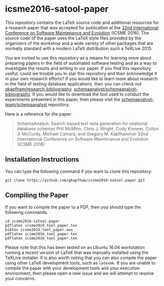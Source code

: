 # icsme2016-satool-paper

This repository contains the LaTeX source code and additional resources for a
research paper that was accepted for publication at the [32nd International
Conference on Software Maintenance and Evolution](http://icsme2016.github.io/)
(ICSME 2016). The source code of the paper uses the LaTeX style files provided
by the organizers of the workshop and a wide variety of other packages that are
normally standard with a modern LaTeX distribution such a TeXLive 2015.

You are invited to use this repository as a means for learning more about
preparing papers in the field of automated software testing and as a way to
investigate the results and writing in our paper. If you find this repository
useful, could we trouble you to star this repository and then acknowledge it in
your own research efforts? If you would like to learn more about research in
the field of testing database applications, then you can check out
[gkapfham/research-bibliography](https://github.com/gkapfham/research-bibliography).
[schemaanalyst/schemaanalyst-bibliography](https://github.com/schemaanalyst/schemaanalyst-bibliography).
If you would like to download the tool used to conduct the experiments
presented in this paper, then please visit the
[schemaanalyst-team/schemaanalyst](https://github.com/schemaanalyst/schemaanalyst)
repository.

Here is a reference for the paper:

> SchemaAnalyst: Search-based test data generation for relational database schemas
> Phil McMinn, Chris J. Wright, Cody Kinneer, Colton J. McCurdy, Michael Camara, and Gregory M. Kapfhammer
> 32nd International Conference on Software Maintenance and Evolution (ICSME 2016)

## Installation Instructions

You can type the following command if you want to clone this repository:

```shell
git clone https://github.com/gkapfham/icsme2016-satool-paper.git
```

## Compiling the Paper

If you want to compile the paper to a PDF, then you should type the following commands.

```shell
cd icsme2016-satool-paper
pdflatex icsme2016_tool_paper.tex
bibtex icsme2016_tool_paper.aux
pdflatex icsme2016_tool_paper.tex
pdflatex icsme2016_tool_paper.tex
```

Please note that this has been tested on an Ubuntu 16.04 workstation running a
recent version of LaTeX that was manually installed using the TeXLive
installer. It is also worth noting that you can also compile the paper using
other LaTeX development tools, such as `latexmk`. If you are unable to compile
the paper with your development tools and your execution environment, then
please open a new issue and we will attempt to resolve your concerns.
